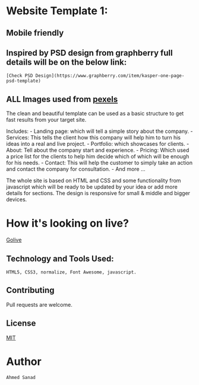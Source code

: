 # Website Template 1:

## Mobile friendly

## Inspired by PSD design from graphberry full details will be on the below link:

    [Check PSD Design](https://www.graphberry.com/item/kasper-one-page-psd-template)

## ALL Images used from [pexels](pexels.com)


The clean and beautiful template can be used as a basic structure to get fast results from your target site.

Includes:
    - Landing page: which will tell a simple story about the company.
    - Services: This tells the client how this company will help him to turn his ideas into a real and live project.
    - Portfolio: which showcases for clients.
    - About: Tell about the company start and experience.
    - Pricing: Which used a price list for the clients to help him decide which of which will be enough for his needs.
    - Contact: This will help the customer to simply take an action and contact the company for consultation.
    - And more ...

The whole site is based on HTML and CSS and some functionality from javascript which will be ready to be updated by your idea or add more details for sections.
The design is responsive for small & middle and bigger devices.


# How it's looking on live?


[Golive](https://ahmedsanad88.github.io/Website-Template-1/)



## Technology and Tools Used:

`HTML5,
CSS3,
normalize,
Font Awesome,
javascript.`


## Contributing

Pull requests are welcome.

## License

[MIT](https://choosealicense.com/licenses/mit/)

# Author

`Ahmed Sanad`

